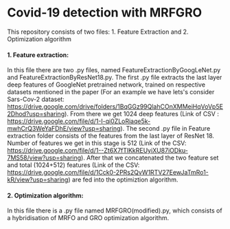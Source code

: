 # Covid-19 detection with MRFGRO 
This repository consists of two files: 1. Feature Extraction and 2. Optimization algorithm
#### 1. Feature extraction: 
In this file there are two .py files, named FeatureExtractionByGoogLeNet.py  and FeatureExtractionByResNet18.py. The first .py file extracts the last layer deep features of GoogleNet pretrained network, trained on respective datasets mentioned in the paper (For an example we have lets's consider Sars-Cov-2 dataset: https://drive.google.com/drive/folders/1BqGGz99QlahCOnXMMeiHqVoVp5E2Dhod?usp=sharing). From there we get 1024 deep features (Link of CSV : https://drive.google.com/file/d/1-I-qi0ZLoRiaqe5k-mwhCrQ3WeYaFDhE/view?usp=sharing). The second .py file in Feature extraction folder consists of the features from the last layer of ResNet 18. Number of features we get in this stage is 512 (Link of the CSV: https://drive.google.com/file/d/1--Zt6X7fTlKkREUyiXU87iODku-7MS58/view?usp=sharing). After that we concatenated the two feature set and total (1024+512) features (Link of the CSV: https://drive.google.com/file/d/1Cck0-2PRs2QvW1RTV27EewJaTmRo1-kR/view?usp=sharing) are fed into the optimiztion algorithm.
#### 2. Optimization algorithm: 
In this file there is a .py file named MRFGRO(modified).py, which consists of a hybridisation of MRFO and GRO optimization algorithm. 
